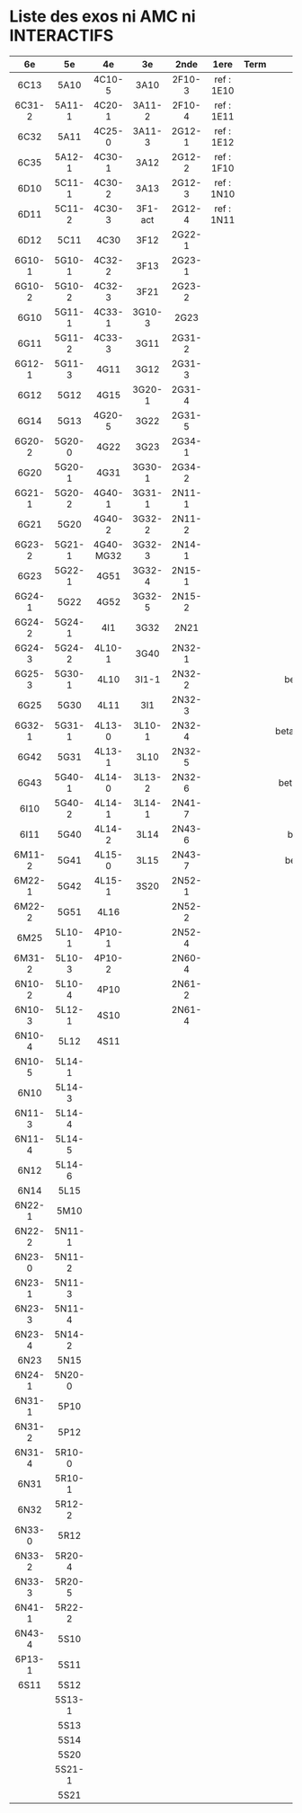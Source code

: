 # Liste des exos ni AMC ni INTERACTIFS

|6e|5e|4e|3e|2nde|1ere|Term|Reste|
|:-:|:-:|:-:|:-:|:-:|:-:|:-:|:-:|
|6C13|5A10|4C10-5|3A10|2F10-3|ref : 1E10||beta2F31|
|6C31-2|5A11-1|4C20-1|3A11-2|2F10-4|ref : 1E11||beta2N60-X1|
|6C32|5A11|4C25-0|3A11-3|2G12-1|ref : 1E12||beta2N60-X2|
|6C35|5A12-1|4C30-1|3A12|2G12-2|ref : 1F10||beta3F23|
|6D10|5C11-1|4C30-2|3A13|2G12-3|ref : 1N10||beta3G15|
|6D11|5C11-2|4C30-3|3F1-act|2G12-4|ref : 1N11||beta3G41|
|6D12|5C11|4C30|3F12|2G22-1|||beta3s21|
|6G10-1|5G10-1|4C32-2|3F13|2G23-1|||beta4C31|
|6G10-2|5G10-2|4C32-3|3F21|2G23-2|||beta4G20-3|
|6G10|5G11-1|4C33-1|3G10-3|2G23|||beta4G20-4|
|6G11|5G11-2|4C33-3|3G11|2G31-2|||beta6C33-1|
|6G12-1|5G11-3|4G11|3G12|2G31-3|||beta6test2|
|6G12|5G12|4G15|3G20-1|2G31-4|||beta6test2021|
|6G14|5G13|4G20-5|3G22|2G31-5|||betaAsymptotesObliques|
|6G20-2|5G20-0|4G22|3G23|2G34-1|||betaComplexes|
|6G20|5G20-1|4G31|3G30-1|2G34-2|||betaDivisionsDePolynomes|
|6G21-1|5G20-2|4G40-1|3G31-1|2N11-1|||betaEq1erDegreDansC|
|6G21|5G20|4G40-2|3G32-2|2N11-2|||betaEq2eDegAvecParam|
|6G23-2|5G21-1|4G40-MG32|3G32-3|2N14-1|||betaEqCarreDansC|
|6G23|5G22-1|4G51|3G32-4|2N15-1|||betaEquationsLog|
|6G24-1|5G22|4G52|3G32-5|2N15-2|||betaEqValAbs|
|6G24-2|5G24-1|4I1|3G32|2N21|||betaExo3d|
|6G24-3|5G24-2|4L10-1|3G40|2N32-1|||betaExoSimpleMatthieu|
|6G25-3|5G30-1|4L10|3I1-1|2N32-2|||betaModele10_simple_question-reponse|
|6G25|5G30|4L11|3I1|2N32-3|||betaModele11_parametrable|
|6G32-1|5G31-1|4L13-0|3L10-1|2N32-4|||betaModele20_plusieurs_types_de_questions|
|6G42|5G31|4L13-1|3L10|2N32-5|||betaModele21_parametrables|
|6G43|5G40-1|4L14-0|3L13-2|2N32-6|||betaModele30_constructions_géométriques|
|6I10|5G40-2|4L14-1|3L14-1|2N41-7|||betaModele31_parametrables|
|6I11|5G40|4L14-2|3L14|2N43-6|||betaModele40_tableau_proportionnalite|
|6M11-2|5G41|4L15-0|3L15|2N43-7|||betaModele41_tableau_signes_variations|
|6M22-1|5G42|4L15-1|3S20|2N52-1|||betaProbaAouB|
|6M22-2|5G51|4L16||2N52-2|||betaProbabilites|
|6M25|5L10-1|4P10-1||2N52-4|||betaPuissances|
|6M31-2|5L10-3|4P10-2||2N60-4|||betarotation3d|
|6N10-2|5L10-4|4P10||2N61-2|||betaSpline|
|6N10-3|5L12-1|4S10||2N61-4|||betaSys2x2CombLin|
|6N10-4|5L12|4S11|||||betaTracerParabole|
|6N10-5|5L14-1||||||betatrinome|
|6N10|5L14-3||||||moule_a_exo_mathalea|
|6N11-3|5L14-4||||||moule_a_exo_mathalea2d|
|6N11-4|5L14-5||||||c3C10-2|
|6N12|5L14-6||||||c3N10|
|6N14|5L15||||||c3N23|
|6N22-1|5M10||||||CM020|
|6N22-2|5N11-1||||||CM021|
|6N23-0|5N11-2||||||PEA11-1|
|6N23-1|5N11-3||||||PEA11|
|6N23-3|5N11-4||||||P003|
|6N23-4|5N14-2||||||P004|
|6N23|5N15||||||P005|
|6N24-1|5N20-0||||||P006|
|6N31-1|5P10||||||P007|
|6N31-2|5P12||||||P008|
|6N31-4|5R10-0||||||P009|
|6N31|5R10-1||||||P010|
|6N32|5R12-2||||||P011|
|6N33-0|5R12||||||P012|
|6N33-2|5R20-4|||||||
|6N33-3|5R20-5|||||||
|6N41-1|5R22-2|||||||
|6N43-4|5S10|||||||
|6P13-1|5S11|||||||
|6S11|5S12|||||||
||5S13-1|||||||
||5S13|||||||
||5S14|||||||
||5S20|||||||
||5S21-1|||||||
||5S21|||||||
